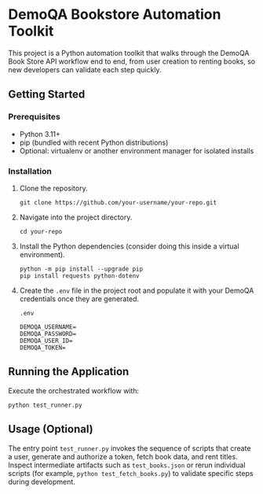 # DemoQA Bookstore Automation Toolkit

This project is a Python automation toolkit that walks through the DemoQA Book Store API workflow end to end, from user creation to renting books, so new developers can validate each step quickly.

## Getting Started

### Prerequisites
- Python 3.11+
- pip (bundled with recent Python distributions)
- Optional: virtualenv or another environment manager for isolated installs

### Installation
1. Clone the repository.
   ```
   git clone https://github.com/your-username/your-repo.git
   ```
2. Navigate into the project directory.
   ```
   cd your-repo
   ```
3. Install the Python dependencies (consider doing this inside a virtual environment).
   ```
   python -m pip install --upgrade pip
   pip install requests python-dotenv
   ```
4. Create the `.env` file in the project root and populate it with your DemoQA credentials once they are generated.
   ```
   .env
   ```
   ```
   DEMOQA_USERNAME=
   DEMOQA_PASSWORD=
   DEMOQA_USER_ID=
   DEMOQA_TOKEN=
   ```

## Running the Application
Execute the orchestrated workflow with:
```
python test_runner.py
```

## Usage (Optional)
The entry point `test_runner.py` invokes the sequence of scripts that create a user, generate and authorize a token, fetch book data, and rent titles. Inspect intermediate artifacts such as `test_books.json` or rerun individual scripts (for example, `python test_fetch_books.py`) to validate specific steps during development.


